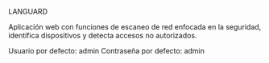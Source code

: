 LANGUARD

Aplicación web con funciones de escaneo de red enfocada en la seguridad, identifica dispositivos y detecta accesos no autorizados.


Usuario por defecto: admin
Contraseña por defecto: admin
